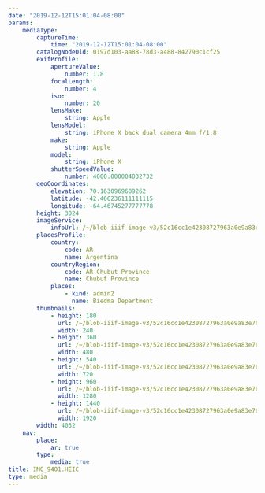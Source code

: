 ```yaml
---
date: "2019-12-12T15:01:04-08:00"
params:
    mediaType:
        captureTime:
            time: "2019-12-12T15:01:04-08:00"
        catalogNodeUid: 0197d103-aa88-78d3-a488-842790c1cf25
        exifProfile:
            apertureValue:
                number: 1.8
            focalLength:
                number: 4
            iso:
                number: 20
            lensMake:
                string: Apple
            lensModel:
                string: iPhone X back dual camera 4mm f/1.8
            make:
                string: Apple
            model:
                string: iPhone X
            shutterSpeedValue:
                number: 4000.000004032732
        geoCoordinates:
            elevation: 70.1630969609262
            latitude: -42.466236111111115
            longitude: -64.46745277777778
        height: 3024
        imageService:
            infoUrl: /~/blob-iiif-image-v3/52c16cc1e42308727963a0e9a83e766b2234039fa899c515bb59a417a8081caa/info.json
        placesProfile:
            country:
                code: AR
                name: Argentina
            countryRegion:
                code: AR-Chubut Province
                name: Chubut Province
            places:
                - kind: admin2
                  name: Biedma Department
        thumbnails:
            - height: 180
              url: /~/blob-iiif-image-v3/52c16cc1e42308727963a0e9a83e766b2234039fa899c515bb59a417a8081caa/full/240%2C180/0/default.jpg
              width: 240
            - height: 360
              url: /~/blob-iiif-image-v3/52c16cc1e42308727963a0e9a83e766b2234039fa899c515bb59a417a8081caa/full/480%2C360/0/default.jpg
              width: 480
            - height: 540
              url: /~/blob-iiif-image-v3/52c16cc1e42308727963a0e9a83e766b2234039fa899c515bb59a417a8081caa/full/720%2C540/0/default.jpg
              width: 720
            - height: 960
              url: /~/blob-iiif-image-v3/52c16cc1e42308727963a0e9a83e766b2234039fa899c515bb59a417a8081caa/full/1280%2C960/0/default.jpg
              width: 1280
            - height: 1440
              url: /~/blob-iiif-image-v3/52c16cc1e42308727963a0e9a83e766b2234039fa899c515bb59a417a8081caa/full/1920%2C1440/0/default.jpg
              width: 1920
        width: 4032
    nav:
        place:
            ar: true
        type:
            media: true
title: IMG_9401.HEIC
type: media
---
```

